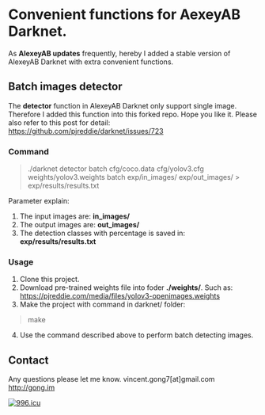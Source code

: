 #  Convenient functions for AexeyAB Darknet.

As **AlexeyAB updates** frequently, hereby I added a stable version of AlexeyAB Darknet with extra convenient functions.


## Batch images detector

The **detector** function in AlexeyAB Darknet only support single image. Therefore I added this function into this forked repo. Hope you like it. Please also refer to this post for detail:
https://github.com/pjreddie/darknet/issues/723

### Command
>./darknet detector batch cfg/coco.data cfg/yolov3.cfg weights/yolov3.weights batch exp/in_images/ exp/out_images/ > exp/results/results.txt

Parameter explain:
1. The input images are: **in_images/**
2. The output images are: **out_images/**
3. The detection classes with percentage is saved in: **exp/results/results.txt**

### Usage
1. Clone this project.
2. Download pre-trained weights file into foder **./weights/**. Such as: 
https://pjreddie.com/media/files/yolov3-openimages.weights
3. Make the project with command in darknet/ folder: 
>make
4. Use the command described above to perform batch detecting images.

## Contact
Any questions please let me know.
vincent.gong7[at]gmail.com
http://gong.im

[![996.icu](https://img.shields.io/badge/link-996.icu-red.svg)](https://996.icu)

